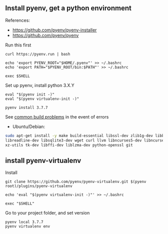 ## Install pyenv, get a python environment

References:

* https://github.com/pyenv/pyenv-installer
* https://github.com/pyenv/pyenv

Run this first

    curl https://pyenv.run | bash

    echo 'export PYENV_ROOT="$HOME/.pyenv"' >> ~/.bashrc
    echo 'export PATH="$PYENV_ROOT/bin:$PATH"' >> ~/.bashrc

    exec $SHELL
    
Set up pyenv, install python 3.X.Y

    eval "$(pyenv init -)"
    eval "$(pyenv virtualenv-init -)"

    pyenv install 3.7.7
    
See [common build problems](https://github.com/pyenv/pyenv/wiki/Common-build-problems) in the event of errors
* Ubuntu/Debian:
```sh
sudo apt-get install -y make build-essential libssl-dev zlib1g-dev libbz2-dev \
libreadline-dev libsqlite3-dev wget curl llvm libncurses5-dev libncursesw5-dev \
xz-utils tk-dev libffi-dev liblzma-dev python-openssl git
```

## install pyenv-virtualenv

Install

    git clone https://github.com/pyenv/pyenv-virtualenv.git $(pyenv root)/plugins/pyenv-virtualenv
    
    echo 'eval "$(pyenv virtualenv-init -)"' >> ~/.bashrc
    
    exec "$SHELL"
    
Go to your project folder, and set version

    pyenv local 3.7.7
    pyenv virtualenv env

